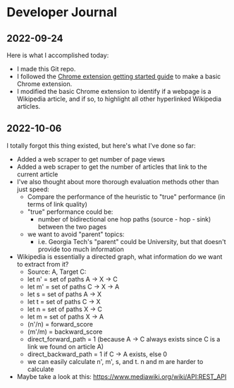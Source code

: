 # Developer Journal

## 2022-09-24
Here is what I accomplished today:
* I made this Git repo.
* I followed the [Chrome extension getting started guide](https://developer.chrome.com/docs/extensions/mv3/getstarted/) to make a basic Chrome extension.
* I modified the basic Chrome extension to identify if a webpage is a Wikipedia article, and if so, to highlight all other hyperlinked Wikipedia articles.

## 2022-10-06
I totally forgot this thing existed, but here's what I've done so far: 
* Added a web scraper to get number of page views
* Added a web scraper to get the number of articles that link to the current article
* I've also thought about more thorough evaluation methods other than just speed:
    * Compare the performance of the heuristic to "true" performance (in terms of link quality)
    * "true" performance could be:
        * number of bidirectional one hop paths (source - hop - sink) between the two pages
    * we want to avoid "parent" topics:
        * i.e. Georgia Tech's "parent" could be University, but that doesn't provide too much information
* Wikipedia is essentially a directed graph, what information do we want to extract from it?
    * Source: A, Target C:
    * let n' = set of paths A -> X -> C
    * let m' = set of paths C -> X -> A
    * let s = set of paths A -> X
    * let t = set of paths C -> X
    * let n = set of paths X -> C
    * let m = set of paths X -> A
    * (n'/n) = forward_score
    * (m'/m) = backward_score
    * direct_forward_path = 1 (because A -> C always exists since C is a link we found on article A)
    * direct_backward_path = 1 if C -> A exists, else 0
    * we can easily calculate n', m', s, and t. n and m are harder to calculate
* Maybe take a look at this: https://www.mediawiki.org/wiki/API:REST_API
